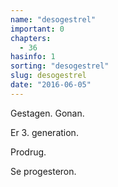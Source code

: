 ```yaml
---
name: "desogestrel"
important: 0
chapters:  
  - 36
hasinfo: 1
sorting: "desogestrel"
slug: desogestrel
date: "2016-06-05"
---
```


Gestagen. Gonan. 

Er 3. generation.

Prodrug.

Se progesteron.
